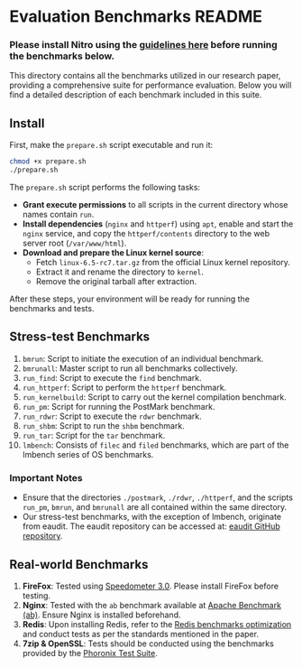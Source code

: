 # Evaluation Benchmarks README

### Please install **Nitro** using the [guidelines here](https://github.com/DART-Laboratory/Nitro/blob/main/README.md) before running the benchmarks below.


This directory contains all the benchmarks utilized in our research paper, providing a comprehensive suite for performance evaluation. Below you will find a detailed description of each benchmark included in this suite.

## Install

First, make the `prepare.sh` script executable and run it:

```bash
chmod +x prepare.sh
./prepare.sh
```
The `prepare.sh` script performs the following tasks:

- **Grant execute permissions** to all scripts in the current directory whose names contain `run`.
- **Install dependencies** (`nginx` and `httperf`) using `apt`, enable and start the `nginx` service, and copy the `httperf/contents` directory to the web server root (`/var/www/html`).
- **Download and prepare the Linux kernel source**:
  - Fetch `linux-6.5-rc7.tar.gz` from the official Linux kernel repository.
  - Extract it and rename the directory to `kernel`.
  - Remove the original tarball after extraction.

After these steps, your environment will be ready for running the benchmarks and tests.


## Stress-test Benchmarks

1. `bmrun`: Script to initiate the execution of an individual benchmark.
2. `bmrunall`: Master script to run all benchmarks collectively.
3. `run_find`: Script to execute the `find` benchmark.
4. `run_httperf`: Script to perform the `httperf` benchmark.
5. `run_kernelbuild`: Script to carry out the kernel compilation benchmark.
6. `run_pm`: Script for running the PostMark benchmark.
7. `run_rdwr`: Script to execute the `rdwr` benchmark.
8. `run_shbm`: Script to run the `shbm` benchmark.
9. `run_tar`: Script for the `tar` benchmark.
10. `lmbench`: Consists of `filec` and `filed` benchmarks, which are part of the lmbench series of OS benchmarks.

### Important Notes

- Ensure that the directories `./postmark`, `./rdwr`, `./httperf`, and the scripts `run_pm`, `bmrun`, and `bmrunall` are all contained within the same directory.
- Our stress-test benchmarks, with the exception of lmbench, originate from eaudit. The eaudit repository can be accessed at: [eaudit GitHub repository](https://github.com/seclab-stonybrook/eaudit).

## Real-world Benchmarks

1. **FireFox**: Tested using [Speedometer 3.0](https://browserbench.org/Speedometer3.0/). Please install FireFox before testing.
2. **Nginx**: Tested with the `ab` benchmark available at [Apache Benchmark (ab)](https://httpd.apache.org/docs/current/programs/ab.html). Ensure Nginx is installed beforehand.
3. **Redis**: Upon installing Redis, refer to the [Redis benchmarks optimization](https://redis.io/docs/latest/operate/oss_and_stack/management/optimization/benchmarks/) and conduct tests as per the standards mentioned in the paper.
4. **7zip & OpenSSL**: Tests should be conducted using the benchmarks provided by the [Phoronix Test Suite](https://www.phoronix-test-suite.com/).
